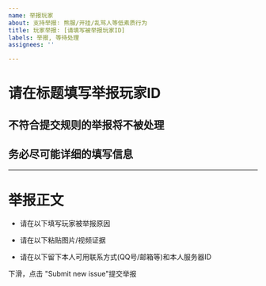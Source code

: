 ```yaml
---
name: 举报玩家
about: 支持举报∶ 熊服/开挂/乱骂人等低素质行为
title: 玩家举报∶ [请填写被举报玩家ID]
labels: 举报, 等待处理
assignees: ''

---
```


# 请在标题填写举报玩家ID
## 不符合提交规则的举报将不被处理
## 务必尽可能详细的填写信息

-----

# 举报正文
- 请在以下填写玩家被举报原因



- 请在以下粘贴图片/视频证据



- 请在以下留下本人可用联系方式(QQ号/邮箱等)和本人服务器ID



下滑，点击 "Submit new issue"提交举报
